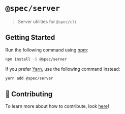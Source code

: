 # `@spec/server`

> Server utilities for `@spec/cli`

## Getting Started

Run the following command using [npm](https://www.npmjs.com/):

```bash
npm install -S @spec/server
```

If you prefer [Yarn](https://yarnpkg.com/en/), use the following command instead:

```bash
yarn add @spec/server
```

## 🤲 Contributing

To learn more about how to contribute, look [here](/.github/CONTRIBUTING.md)!

